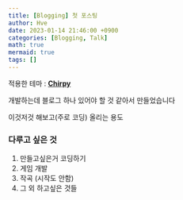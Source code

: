 ```yaml
---
title: [Blogging] 첫 포스팅
author: Hve
date: 2023-01-14 21:46:00 +0900
categories: [Blogging, Talk]
math: true
mermaid: true
tags: []
---
```


적용한 테마 : [**Chirpy**](https://github.com/cotes2020/jekyll-theme-chirpy)

개발하는데 블로그 하나 있어야 할 것 같아서 만들었습니다

이것저것 해보고(주로 코딩) 올리는 용도



### 다루고 싶은 것

1. 만들고싶은거 코딩하기
2. 게임 개발
3. 작곡 (시작도 안함)
4. 그 외 하고싶은 것들